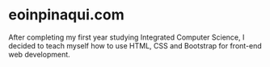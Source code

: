 # eoinpinaqui.com

After completing my first year studying Integrated Computer Science, I decided to teach myself how to use HTML, CSS and Bootstrap for front-end web development.

